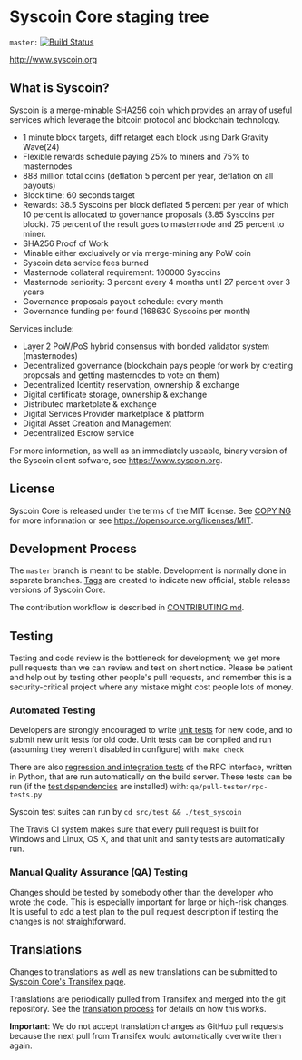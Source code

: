 Syscoin Core staging tree 
=========================

`master:` [![Build Status](https://travis-ci.org/syscoin/syscoin.svg?branch=master)](https://travis-ci.org/syscoin/syscoin) 

http://www.syscoin.org

What is Syscoin?
----------------

Syscoin is a merge-minable SHA256 coin which provides an array of useful services
which leverage the bitcoin protocol and blockchain technology.

 - 1 minute block targets, diff retarget each block using Dark Gravity Wave(24) 
 - Flexible rewards schedule paying 25% to miners and 75% to masternodes
 - 888 million total coins (deflation 5 percent per year, deflation on all payouts)
 - Block time: 60 seconds target
 - Rewards: 38.5 Syscoins per block deflated 5 percent per year of which 10 percent is allocated to governance proposals (3.85 Syscoins per block). 75 percent of the result goes to masternode and 25 percent to miner.
 - SHA256 Proof of Work
 - Minable either exclusively or via merge-mining any PoW coin
 - Syscoin data service fees burned
 - Masternode collateral requirement: 100000 Syscoins
 - Masternode seniority: 3 percent every 4 months until 27 percent over 3 years
 - Governance proposals payout schedule: every month
 - Governance funding per found (168630 Syscoins per month)

Services include:

- Layer 2 PoW/PoS hybrid consensus with bonded validator system (masternodes)
- Decentralized governance (blockchain pays people for work by creating proposals and getting masternodes to vote on them)
- Decentralized Identity reservation, ownership & exchange
- Digital certificate storage, ownership & exchange
- Distributed marketplate & exchange
- Digital Services Provider marketplace & platform
- Digital Asset Creation and Management
- Decentralized Escrow service

For more information, as well as an immediately useable, binary version of
the Syscoin client sofware, see https://www.syscoin.org.


License
-------

Syscoin Core is released under the terms of the MIT license. See [COPYING](COPYING) for more
information or see https://opensource.org/licenses/MIT.

Development Process
-------------------

The `master` branch is meant to be stable. Development is normally done in separate branches.
[Tags](https://github.com/syscoin/syscoin/tags) are created to indicate new official,
stable release versions of Syscoin Core.

The contribution workflow is described in [CONTRIBUTING.md](CONTRIBUTING.md).

Testing
-------

Testing and code review is the bottleneck for development; we get more pull
requests than we can review and test on short notice. Please be patient and help out by testing
other people's pull requests, and remember this is a security-critical project where any mistake might cost people
lots of money.

### Automated Testing

Developers are strongly encouraged to write [unit tests](/doc/unit-tests.md) for new code, and to
submit new unit tests for old code. Unit tests can be compiled and run
(assuming they weren't disabled in configure) with: `make check`

There are also [regression and integration tests](/qa) of the RPC interface, written
in Python, that are run automatically on the build server.
These tests can be run (if the [test dependencies](/qa) are installed) with: `qa/pull-tester/rpc-tests.py`

Syscoin test suites can run by `cd src/test && ./test_syscoin`

The Travis CI system makes sure that every pull request is built for Windows
and Linux, OS X, and that unit and sanity tests are automatically run.

### Manual Quality Assurance (QA) Testing

Changes should be tested by somebody other than the developer who wrote the
code. This is especially important for large or high-risk changes. It is useful
to add a test plan to the pull request description if testing the changes is
not straightforward.

Translations
------------

Changes to translations as well as new translations can be submitted to
[Syscoin Core's Transifex page](https://www.transifex.com/projects/p/syscoin/).

Translations are periodically pulled from Transifex and merged into the git repository. See the
[translation process](doc/translation_process.md) for details on how this works.

**Important**: We do not accept translation changes as GitHub pull requests because the next
pull from Transifex would automatically overwrite them again.

